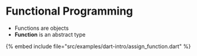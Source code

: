 # Functional Programming

* Functions are objects
* **Function** is an abstract type

{% embed include file="src/examples/dart-intro/assign_function.dart" %}


